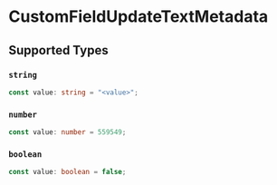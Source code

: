 # CustomFieldUpdateTextMetadata


## Supported Types

### `string`

```typescript
const value: string = "<value>";
```

### `number`

```typescript
const value: number = 559549;
```

### `boolean`

```typescript
const value: boolean = false;
```

